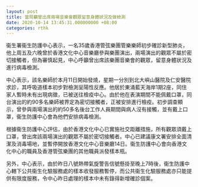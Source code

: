 ```yaml
---
layout: post
title: 當局籲曾出席兩場音樂會觀眾留意身體狀況及做檢測
date: 2020-10-14 13:45:31.000000000 +08:00
categories: rthk
---
```


衞生署衞生防護中心表示，一名35歲香港管弦樂團管樂樂師初步確診新型肺炎，他上周五及六晚曾於香港文化中心音樂廳參與樂團演出，兩場演出的觀眾不屬於密切接觸者，但為審慎起見，中心呼籲曾出席該樂團音樂會的觀眾，留意身體狀況及進行病毒檢測。

中心表示，該名樂師於本月11日開始發燒，星期一分別到北大嶼山醫院及仁安醫院求診，其呼吸道樣本初步對檢測呈陽性反應。他居於東涌藍天海岸1期2座，同住家人暫時未有出現病徵，已被送往檢疫中心。由於他在表演期間不能佩戴口罩，同台演出的約90多名樂師被界定為密切接觸者，正被安排進行檢疫。初步調查顯示，曾參與兩場演出的約50多名後台工作人員期間與病人沒有接觸，並有戴上口罩，衞生防護中心會為他們安排病毒檢測。

根據衞生防護中心評估，由於香港文化中心已實施社交距離措施，所有觀眾須戴上口罩，曾出席該兩場演出的觀眾不屬於密切接觸者。中心已建議康文署安排全面清潔及消毒場地，並暫停開放香港文化中心音樂廳14日。衞生防護中心會向香港文化中心的職員及香港管弦樂團的其他職員派發樣本瓶。

另外，中心表示，由於昨日八號熱帶氣旋警告信號懸掛至晚上7時後，衞生防護中心轄下公共衞生化驗服務處的樣本收發服務暫停，而公共衞生化驗服務處亦只能提供有限度服務，令中心昨日處理的樣本中未有錄得新增確診個案。
